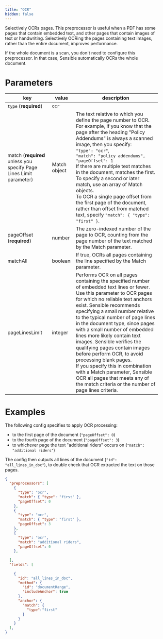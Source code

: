 ```yaml
---
title: "OCR"
hidden: false
---
```


Selectively OCRs pages. This preprocessor is useful when a PDF has some pages that contain embedded text, and other pages that contain images of text or handwriting. Selectively OCRing the pages containing text images, rather than the entire document, improves performance. 

If the whole document is a scan, you don't need to configure this preprocessor. In that case, Sensible automatically OCRs the whole document.

Parameters
====

| key                                                          | value        | description                                                  |
| ------------------------------------------------------------ | ------------ | ------------------------------------------------------------ |
| `type` (**required**)                                        | `ocr`        |                                                              |
| match (**required** unless you specify Page Lines Limit parameter) | Match object | The text relative to which you define the page number to OCR. For example, if you know that the page after the heading "Policy Addendums" is always a scanned image, then you specify: <br>      `"type": "ocr"`,<br/>      `"match": "policy addendums",`<br/>      `"pageOffset": 1`<br/>If there are multiple text matches in the document, matches the first. To specify a second or later match, use an array of Match objects.<br/> To OCR a single page offset from the first page of the document, rather than offset from matched text, specify `"match": { "type": "first" }`.<br/> |
| pageOffset (**required**)                                    | number       | The zero-indexed number of the page to OCR, counting from the page number of the text matched by the Match parameter. |
| matchAll                                                     | boolean      | If true, OCRs all pages containing the line specified by the Match parameter. |
| pageLinesLimit                                               | integer      | Performs OCR on all pages containing the specified number of embedded text lines or fewer. Use this parameter to OCR pages for which no reliable text anchors exist. Sensible recommends specifying a small number relative to the typical number of page lines in the document type, since pages with a small number of embedded lines more likely contain text images. Sensible verifies the qualifying pages contain images before perform OCR, to avoid processing blank pages.<br/> If you specify this in combination with a Match parameter, Sensible OCR all pages that meets any of the match criteria or the number of page lines criteria. |

Examples
====

The following config specifies to apply OCR processing:

- to the first page of the document (`"pageOffset": 0`)
- to the fourth page of the document (`"pageOffset": 3`)
- to whichever page the text "additional riders" occurs on (`"match": "additional riders"`)

The config then outputs all lines of the document (`"id": "all_lines_in_doc"`), to double check that OCR extracted the text on those pages. 

```json
{
  "preprocessors": [
    {
      "type": "ocr",
      "match": { "type": "first" },
      "pageOffset": 0
    },
    {
      "type": "ocr",
      "match": { "type": "first" },
      "pageOffset": 3
    },
    {
      "type": "ocr",
      "match": "additional riders",
      "pageOffset": 0
    },  
      
  ],
  "fields": [
     
    {
      "id": "all_lines_in_doc",
      "method": {
        "id": "documentRange",
        "includeAnchor": true
      },
      "anchor": {
        "match": {
          "type":"first"
        }
      }
    }
  ],
}
```

